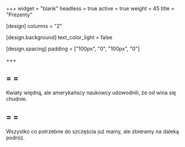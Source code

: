 +++
widget = "blank"
headless = true
active = true
weight = 45
title = "Prezenty"

[design]
  columns = "2"

[design.background]
  text_color_light = false

[design.spacing]
  padding = ["100px", "0", "100px", "0"]

+++

## <i class="fas fa-spa"></i> = <i class="fas fa-heart-broken"></i> <i class="fas fa-long-arrow-alt-right"></i> <i class="fas fa-wine-bottle"></i> = <i class="far fa-laugh-squint"></i>

Kwiaty więdną, ale amerykańscy naukowcy udowodnili, że od wina się chudnie.

## <i class="fas fa-gifts"></i> = <i class="fas fa-heart-broken"></i> <i class="fas fa-long-arrow-alt-right"></i> <i class="fas fa-envelope"></i> = <i class="far fa-laugh-squint"></i>

Wszystko co potrzebne do szczęścia już mamy, ale zbieramy na daleką podróż.
